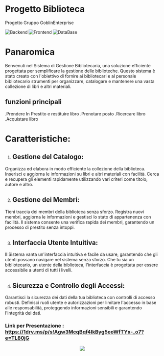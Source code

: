 # Progetto Biblioteca 
Progetto Gruppo GoblinEnterprise

![Backend](https://img.shields.io/badge/Backend-java%208-blue.svg)  ![Frontend](https://img.shields.io/badge/Frontend-Swing%20-green.svg) ![DataBase](https://img.shields.io/badge/DataBase-MySQL%20-red.svg) 

# Panaromica
Benvenuti nel Sistema di Gestione Bibliotecaria, una soluzione efficiente progettata per semplificare la gestione delle biblioteche. Questo sistema è stato creato con l'obiettivo di fornire ai bibliotecari e al personale bibliotecario strumenti per organizzare, catalogare e mantenere una vasta collezione di libri e altri materiali.

## funzioni principali
.Prendere In Prestito e restituire libro 
.Prenotare posto
.Ricercare libro
.Acquistare libro

# Caratteristiche:
1.  ## Gestione del Catalogo:
Organizza ed elabora in modo efficiente la collezione della biblioteca.
Inserisci e aggiorna le informazioni su libri e altri materiali con facilità. Cerca e recupera gli elementi rapidamente utilizzando vari criteri come titolo, autore e altro.

2. ## Gestione dei Membri:
Tieni traccia dei membri della biblioteca senza sforzo.
Registra nuovi membri, aggiorna le informazioni e gestisci lo stato di appartenenza con facilità.
Il sistema consente una verifica rapida dei membri, garantendo un processo di prestito senza intoppi.

3. ## Interfaccia Utente Intuitiva:
Il Sistema vanta un'interfaccia intuitiva e facile da usare, garantendo che gli utenti possano navigare nel sistema senza sforzo.
Che tu sia un bibliotecario, un utente della biblioteca, l'interfaccia è progettata per essere accessibile a utenti di tutti i livelli.

4. ## Sicurezza e Controllo degli Accessi:
Garantisci la sicurezza dei dati della tua biblioteca con controlli di accesso robusti.
Definisci ruoli utente e autorizzazioni per limitare l'accesso in base alle responsabilità, proteggendo informazioni sensibili e garantendo l'integrità dei dati.


### Link per Presentazione : https://1drv.ms/p/s!Agw3McqBqf4IkByg5eoWfTYx-_o7?e=TL80jG

<p align="center">
  <img src="https://github.com/IngSW-unipv/Progetto-E23/assets/119743134/dc780f4a-23aa-4796-a64d-8fb62ba46dfe">
</p>

 

